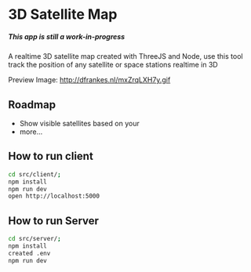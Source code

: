 # 3D Satellite Map
##### This app is still a work-in-progress


A realtime 3D satellite map created with ThreeJS and Node, use this tool track the position of any satellite or space stations realtime in 3D

Preview Image: http://dfrankes.nl/mxZrqLXH7y.gif

## Roadmap
- Show visible satellites based on your 
- more...


## How to run client
```bash
cd src/client/;
npm install
npm run dev
open http://localhost:5000
```

## How to run Server
```bash
cd src/server/;
npm install
created .env
npm run dev
```
